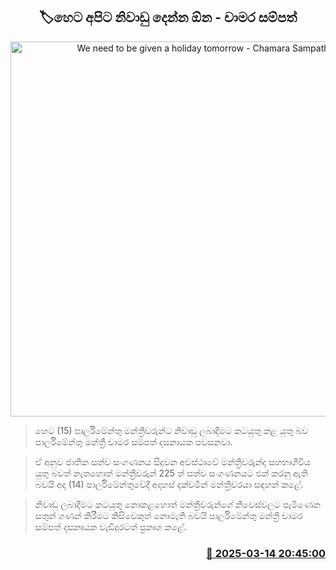 <p align='center'><b><h2 align='center' title='We need to be given a holiday tomorrow - Chamara Sampath'>🏷හෙට අපිට නිවාඩු දෙන්න ඕන - චාමර සම්පත්</h2></b></p>
<p align='center'><img src='https://helakuru.sgp1.cdn.digitaloceanspaces.com/esana/images/lib/chamara-sampath-dasanayake-parliment-budget.jpg' width='600' alt='We need to be given a holiday tomorrow - Chamara Sampath'></p>

> හෙට (15) පාර්ලිමේන්තු මන්ත්‍රීවරුන්ට නිවාඩු ලබාදීමට කටයුතු කළ යුතු බව පාර්ලිමේන්තු මන්ත්‍රී චාමර සම්පත් දසනායක පවසනවා.

> ඒ අනුව ජාතික සත්ව සංගණනය සිදුවන අවස්ථාවේ මන්ත්‍රීවරුන්ද සහභාගීවිය යුතු බවත් නැතහොත් මන්ත්‍රීවරුන් 225 ත් සත්ව සංගණනයට එක් කරනු ඇති බවයි අද (14) පාර්ලිමේන්තුවේදී අදහස් දක්වමින් මන්ත්‍රීවරයා සඳහන් කළේ.

> නිවාඩු ලබාදීමට කටයුතු නොකළහොත් මන්ත්‍රීවරුන්ගේ නිවෙස්වලට පැමිණෙන සතුන් ගණන් කිරීමට කිසිවෙකුත් නොමැති බවයි පාර්ලිමේන්තු මන්ත්‍රී චාමර සම්පත් දසනායක වැඩිදුරටත් ප්‍රකාශ කළේ. 



<h3 align='right'><a href='https://www.helakuru.lk/esana/p/108330/'>📅 2025-03-14 20:45:00</a></h3>

